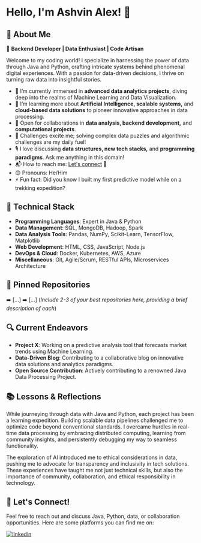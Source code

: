 # Hello, I'm Ashvin Alex! 👋

## 🌟 About Me
👤 **Backend Developer | Data Enthusiast | Code Artisan**

Welcome to my coding world! I specialize in harnessing the power of data through Java and Python, crafting intricate systems behind phenomenal digital experiences. With a passion for data-driven decisions, I thrive on turning raw data into insightful stories.

- 🔭 I’m currently immersed in **advanced data analytics projects**, diving deep into the realms of Machine Learning and Data Visualization.
- 🌱 I’m learning more about **Artificial Intelligence, scalable systems,** and **cloud-based data solutions** to pioneer innovative approaches in data processing.
- 🤝 Open for collaborations in **data analysis, backend development,** and **computational projects**.
- 🧩 Challenges excite me; solving complex data puzzles and algorithmic challenges are my daily fuel!
- 🎙️ I love discussing **data structures, new tech stacks,** and **programming paradigms**. Ask me anything in this domain!
- 📬 How to reach me: [Let's connect](mailto:your-email@example.com) 💌
- 😊 Pronouns: He/Him
- ⚡️ Fun fact: Did you know I built my first predictive model while on a trekking expedition?

## 💼 Technical Stack

- **Programming Languages**: Expert in Java & Python
- **Data Management**: SQL, MongoDB, Hadoop, Spark
- **Data Analysis Tools**: Pandas, NumPy, Scikit-Learn, TensorFlow, Matplotlib
- **Web Development**: HTML, CSS, JavaScript, Node.js
- **DevOps & Cloud**: Docker, Kubernetes, AWS, Azure
- **Miscellaneous**: Git, Agile/Scrum, RESTful APIs, Microservices Architecture

## 📌 Pinned Repositories

➡️ [...]
➡️ [...]
(*Include 2-3 of your best repositories here, providing a brief description of each*)

## 🔍 Current Endeavors

- **Project X**: Working on a predictive analysis tool that forecasts market trends using Machine Learning.
- **Data-Driven Blog**: Contributing to a collaborative blog on innovative data solutions and analytics paradigms.
- **Open Source Contribution**: Actively contributing to a renowned Java Data Processing Project.

## 📚 Lessons & Reflections

While journeying through data with Java and Python, each project has been a learning expedition. Building scalable data pipelines challenged me to optimize code beyond conventional standards. I overcame hurdles in real-time data processing by embracing distributed computing, learning from community insights, and persistently debugging my way to seamless functionality.

The exploration of AI introduced me to ethical considerations in data, pushing me to advocate for transparency and inclusivity in tech solutions. These experiences have taught me not just technical skills, but also the importance of community, collaboration, and ethical responsibility in technology.

## 🔗 Let's Connect!

Feel free to reach out and discuss Java, Python, data, or collaboration opportunities. Here are some platforms you can find me on:


[![linkedin](https://img.shields.io/badge/LinkedIn-0077B5?style=for-the-badge&logo=linkedin&logoColor=white)](https://www.linkedin.com//ashvin-alex/)
